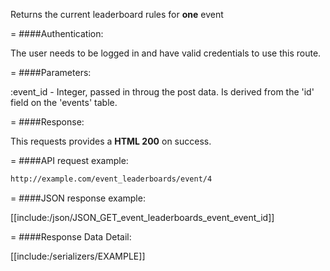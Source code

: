 <!-- --- title: GET /event_leaderboards/event/:event_id -->

Returns the current leaderboard rules for **one** event

=
####Authentication:

The user needs to be logged in and have valid credentials to use this route.

=
####Parameters:

:event_id - Integer, passed in throug the post data. Is derived from the 'id' field on the 'events' table.

=
####Response:

This requests provides a <strong>HTML 200</strong> on success.

=
####API request example:
```html
http://example.com/event_leaderboards/event/4
```

=
####JSON response example:

[[include:/json/JSON_GET_event_leaderboards_event_event_id]]

=
####Response Data Detail:

[[include:/serializers/EXAMPLE]]
